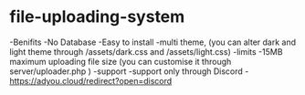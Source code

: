 # file-uploading-system

-Benifits
     -No Database
     -Easy to install
     -multi theme, (you can alter dark and light theme through /assets/dark.css and /assets/light.css)
-limits
     -15MB maximum uploading file size (you can customise it through server/uploader.php )
-support
     -support only through Discord - https://adyou.cloud/redirect?open=discord
     
